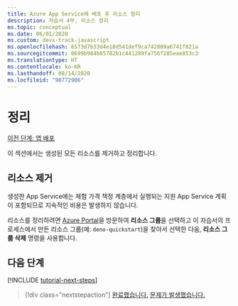 ```yaml
---
title: Azure App Service에 배포 후 리소스 정리
description: 자습서 4부, 리소스 정리
ms.topic: conceptual
ms.date: 06/01/2020
ms.custom: devx-track-javascript
ms.openlocfilehash: 6573d7b33d4e18d541def9ca742809a6741f821a
ms.sourcegitcommit: 0699b984b85782b1c441289fa756f285eae853c3
ms.translationtype: HT
ms.contentlocale: ko-KR
ms.lasthandoff: 08/14/2020
ms.locfileid: "90772906"
---
```

# <a name="clean-up"></a>정리

[이전 단계: 앱 배포](tutorial-visual-studio-code-azure-app-service-deno-03.md)

이 섹션에서는 생성된 모든 리소스를 제거하고 정리합니다.

## <a name="remove-your-resources"></a>리소스 제거

생성한 App Service에는 체험 가격 책정 계층에서 실행되는 지원 App Service 계획이 포함되므로 지속적인 비용은 발생하지 않습니다.

리소스를 정리하려면 [Azure Portal](https://portal.azure.com)을 방문하여 **리소스 그룹**을 선택하고 이 자습서의 프로세스에서 만든 리소스 그룹(예: `deno-quickstart`)을 찾아서 선택한 다음, **리소스 그룹 삭제** 명령을 사용합니다.

## <a name="next-steps"></a>다음 단계

[!INCLUDE [tutorial-next-steps](includes/tutorial-next-steps.md)]

> [!div class="nextstepaction"]
> [완료했습니다.](node-howto-deploy-web-app.md) [문제가 발생했습니다.](https://www.research.net/r/PWZWZ52?tutorial=deno-deployment-azureappservice&step=clean-up-resources)
